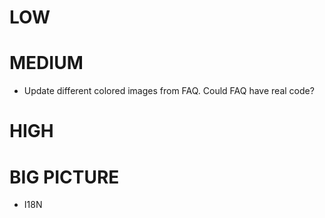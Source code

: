 # LOW

# MEDIUM

* Update different colored images from FAQ. Could FAQ have real code?

# HIGH

# BIG PICTURE
* I18N
